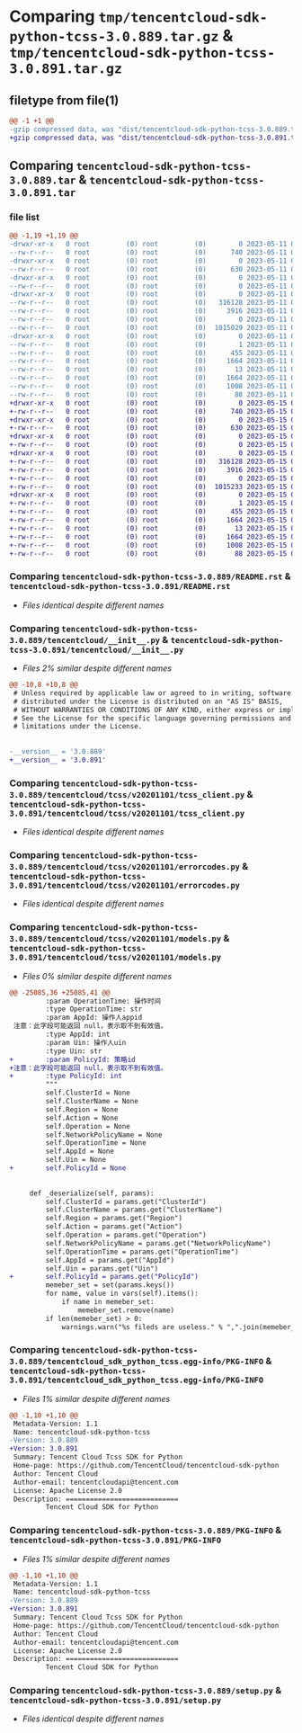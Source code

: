 # Comparing `tmp/tencentcloud-sdk-python-tcss-3.0.889.tar.gz` & `tmp/tencentcloud-sdk-python-tcss-3.0.891.tar.gz`

## filetype from file(1)

```diff
@@ -1 +1 @@
-gzip compressed data, was "dist/tencentcloud-sdk-python-tcss-3.0.889.tar", last modified: Thu May 11 03:18:50 2023, max compression
+gzip compressed data, was "dist/tencentcloud-sdk-python-tcss-3.0.891.tar", last modified: Mon May 15 04:40:58 2023, max compression
```

## Comparing `tencentcloud-sdk-python-tcss-3.0.889.tar` & `tencentcloud-sdk-python-tcss-3.0.891.tar`

### file list

```diff
@@ -1,19 +1,19 @@
-drwxr-xr-x   0 root         (0) root         (0)        0 2023-05-11 03:18:50.000000 tencentcloud-sdk-python-tcss-3.0.889/
--rw-r--r--   0 root         (0) root         (0)      740 2023-05-11 03:18:50.000000 tencentcloud-sdk-python-tcss-3.0.889/README.rst
-drwxr-xr-x   0 root         (0) root         (0)        0 2023-05-11 03:18:50.000000 tencentcloud-sdk-python-tcss-3.0.889/tencentcloud/
--rw-r--r--   0 root         (0) root         (0)      630 2023-05-11 03:18:50.000000 tencentcloud-sdk-python-tcss-3.0.889/tencentcloud/__init__.py
-drwxr-xr-x   0 root         (0) root         (0)        0 2023-05-11 03:18:50.000000 tencentcloud-sdk-python-tcss-3.0.889/tencentcloud/tcss/
--rw-r--r--   0 root         (0) root         (0)        0 2023-05-11 03:18:50.000000 tencentcloud-sdk-python-tcss-3.0.889/tencentcloud/tcss/__init__.py
-drwxr-xr-x   0 root         (0) root         (0)        0 2023-05-11 03:18:50.000000 tencentcloud-sdk-python-tcss-3.0.889/tencentcloud/tcss/v20201101/
--rw-r--r--   0 root         (0) root         (0)   316128 2023-05-11 03:18:50.000000 tencentcloud-sdk-python-tcss-3.0.889/tencentcloud/tcss/v20201101/tcss_client.py
--rw-r--r--   0 root         (0) root         (0)     3916 2023-05-11 03:18:50.000000 tencentcloud-sdk-python-tcss-3.0.889/tencentcloud/tcss/v20201101/errorcodes.py
--rw-r--r--   0 root         (0) root         (0)        0 2023-05-11 03:18:50.000000 tencentcloud-sdk-python-tcss-3.0.889/tencentcloud/tcss/v20201101/__init__.py
--rw-r--r--   0 root         (0) root         (0)  1015029 2023-05-11 03:18:50.000000 tencentcloud-sdk-python-tcss-3.0.889/tencentcloud/tcss/v20201101/models.py
-drwxr-xr-x   0 root         (0) root         (0)        0 2023-05-11 03:18:50.000000 tencentcloud-sdk-python-tcss-3.0.889/tencentcloud_sdk_python_tcss.egg-info/
--rw-r--r--   0 root         (0) root         (0)        1 2023-05-11 03:18:50.000000 tencentcloud-sdk-python-tcss-3.0.889/tencentcloud_sdk_python_tcss.egg-info/dependency_links.txt
--rw-r--r--   0 root         (0) root         (0)      455 2023-05-11 03:18:50.000000 tencentcloud-sdk-python-tcss-3.0.889/tencentcloud_sdk_python_tcss.egg-info/SOURCES.txt
--rw-r--r--   0 root         (0) root         (0)     1664 2023-05-11 03:18:50.000000 tencentcloud-sdk-python-tcss-3.0.889/tencentcloud_sdk_python_tcss.egg-info/PKG-INFO
--rw-r--r--   0 root         (0) root         (0)       13 2023-05-11 03:18:50.000000 tencentcloud-sdk-python-tcss-3.0.889/tencentcloud_sdk_python_tcss.egg-info/top_level.txt
--rw-r--r--   0 root         (0) root         (0)     1664 2023-05-11 03:18:50.000000 tencentcloud-sdk-python-tcss-3.0.889/PKG-INFO
--rw-r--r--   0 root         (0) root         (0)     1008 2023-05-11 03:18:50.000000 tencentcloud-sdk-python-tcss-3.0.889/setup.py
--rw-r--r--   0 root         (0) root         (0)       88 2023-05-11 03:18:50.000000 tencentcloud-sdk-python-tcss-3.0.889/setup.cfg
+drwxr-xr-x   0 root         (0) root         (0)        0 2023-05-15 04:40:58.000000 tencentcloud-sdk-python-tcss-3.0.891/
+-rw-r--r--   0 root         (0) root         (0)      740 2023-05-15 04:40:58.000000 tencentcloud-sdk-python-tcss-3.0.891/README.rst
+drwxr-xr-x   0 root         (0) root         (0)        0 2023-05-15 04:40:58.000000 tencentcloud-sdk-python-tcss-3.0.891/tencentcloud/
+-rw-r--r--   0 root         (0) root         (0)      630 2023-05-15 04:40:58.000000 tencentcloud-sdk-python-tcss-3.0.891/tencentcloud/__init__.py
+drwxr-xr-x   0 root         (0) root         (0)        0 2023-05-15 04:40:58.000000 tencentcloud-sdk-python-tcss-3.0.891/tencentcloud/tcss/
+-rw-r--r--   0 root         (0) root         (0)        0 2023-05-15 04:40:58.000000 tencentcloud-sdk-python-tcss-3.0.891/tencentcloud/tcss/__init__.py
+drwxr-xr-x   0 root         (0) root         (0)        0 2023-05-15 04:40:58.000000 tencentcloud-sdk-python-tcss-3.0.891/tencentcloud/tcss/v20201101/
+-rw-r--r--   0 root         (0) root         (0)   316128 2023-05-15 04:40:58.000000 tencentcloud-sdk-python-tcss-3.0.891/tencentcloud/tcss/v20201101/tcss_client.py
+-rw-r--r--   0 root         (0) root         (0)     3916 2023-05-15 04:40:58.000000 tencentcloud-sdk-python-tcss-3.0.891/tencentcloud/tcss/v20201101/errorcodes.py
+-rw-r--r--   0 root         (0) root         (0)        0 2023-05-15 04:40:58.000000 tencentcloud-sdk-python-tcss-3.0.891/tencentcloud/tcss/v20201101/__init__.py
+-rw-r--r--   0 root         (0) root         (0)  1015233 2023-05-15 04:40:58.000000 tencentcloud-sdk-python-tcss-3.0.891/tencentcloud/tcss/v20201101/models.py
+drwxr-xr-x   0 root         (0) root         (0)        0 2023-05-15 04:40:58.000000 tencentcloud-sdk-python-tcss-3.0.891/tencentcloud_sdk_python_tcss.egg-info/
+-rw-r--r--   0 root         (0) root         (0)        1 2023-05-15 04:40:58.000000 tencentcloud-sdk-python-tcss-3.0.891/tencentcloud_sdk_python_tcss.egg-info/dependency_links.txt
+-rw-r--r--   0 root         (0) root         (0)      455 2023-05-15 04:40:58.000000 tencentcloud-sdk-python-tcss-3.0.891/tencentcloud_sdk_python_tcss.egg-info/SOURCES.txt
+-rw-r--r--   0 root         (0) root         (0)     1664 2023-05-15 04:40:58.000000 tencentcloud-sdk-python-tcss-3.0.891/tencentcloud_sdk_python_tcss.egg-info/PKG-INFO
+-rw-r--r--   0 root         (0) root         (0)       13 2023-05-15 04:40:58.000000 tencentcloud-sdk-python-tcss-3.0.891/tencentcloud_sdk_python_tcss.egg-info/top_level.txt
+-rw-r--r--   0 root         (0) root         (0)     1664 2023-05-15 04:40:58.000000 tencentcloud-sdk-python-tcss-3.0.891/PKG-INFO
+-rw-r--r--   0 root         (0) root         (0)     1008 2023-05-15 04:40:58.000000 tencentcloud-sdk-python-tcss-3.0.891/setup.py
+-rw-r--r--   0 root         (0) root         (0)       88 2023-05-15 04:40:58.000000 tencentcloud-sdk-python-tcss-3.0.891/setup.cfg
```

### Comparing `tencentcloud-sdk-python-tcss-3.0.889/README.rst` & `tencentcloud-sdk-python-tcss-3.0.891/README.rst`

 * *Files identical despite different names*

### Comparing `tencentcloud-sdk-python-tcss-3.0.889/tencentcloud/__init__.py` & `tencentcloud-sdk-python-tcss-3.0.891/tencentcloud/__init__.py`

 * *Files 2% similar despite different names*

```diff
@@ -10,8 +10,8 @@
 # Unless required by applicable law or agreed to in writing, software
 # distributed under the License is distributed on an "AS IS" BASIS,
 # WITHOUT WARRANTIES OR CONDITIONS OF ANY KIND, either express or implied.
 # See the License for the specific language governing permissions and
 # limitations under the License.
 
 
-__version__ = '3.0.889'
+__version__ = '3.0.891'
```

### Comparing `tencentcloud-sdk-python-tcss-3.0.889/tencentcloud/tcss/v20201101/tcss_client.py` & `tencentcloud-sdk-python-tcss-3.0.891/tencentcloud/tcss/v20201101/tcss_client.py`

 * *Files identical despite different names*

### Comparing `tencentcloud-sdk-python-tcss-3.0.889/tencentcloud/tcss/v20201101/errorcodes.py` & `tencentcloud-sdk-python-tcss-3.0.891/tencentcloud/tcss/v20201101/errorcodes.py`

 * *Files identical despite different names*

### Comparing `tencentcloud-sdk-python-tcss-3.0.889/tencentcloud/tcss/v20201101/models.py` & `tencentcloud-sdk-python-tcss-3.0.891/tencentcloud/tcss/v20201101/models.py`

 * *Files 0% similar despite different names*

```diff
@@ -25085,36 +25085,41 @@
         :param OperationTime: 操作时间
         :type OperationTime: str
         :param AppId: 操作人appid
 注意：此字段可能返回 null，表示取不到有效值。
         :type AppId: int
         :param Uin: 操作人uin
         :type Uin: str
+        :param PolicyId: 策略id
+注意：此字段可能返回 null，表示取不到有效值。
+        :type PolicyId: int
         """
         self.ClusterId = None
         self.ClusterName = None
         self.Region = None
         self.Action = None
         self.Operation = None
         self.NetworkPolicyName = None
         self.OperationTime = None
         self.AppId = None
         self.Uin = None
+        self.PolicyId = None
 
 
     def _deserialize(self, params):
         self.ClusterId = params.get("ClusterId")
         self.ClusterName = params.get("ClusterName")
         self.Region = params.get("Region")
         self.Action = params.get("Action")
         self.Operation = params.get("Operation")
         self.NetworkPolicyName = params.get("NetworkPolicyName")
         self.OperationTime = params.get("OperationTime")
         self.AppId = params.get("AppId")
         self.Uin = params.get("Uin")
+        self.PolicyId = params.get("PolicyId")
         memeber_set = set(params.keys())
         for name, value in vars(self).items():
             if name in memeber_set:
                 memeber_set.remove(name)
         if len(memeber_set) > 0:
             warnings.warn("%s fileds are useless." % ",".join(memeber_set))
```

### Comparing `tencentcloud-sdk-python-tcss-3.0.889/tencentcloud_sdk_python_tcss.egg-info/PKG-INFO` & `tencentcloud-sdk-python-tcss-3.0.891/tencentcloud_sdk_python_tcss.egg-info/PKG-INFO`

 * *Files 1% similar despite different names*

```diff
@@ -1,10 +1,10 @@
 Metadata-Version: 1.1
 Name: tencentcloud-sdk-python-tcss
-Version: 3.0.889
+Version: 3.0.891
 Summary: Tencent Cloud Tcss SDK for Python
 Home-page: https://github.com/TencentCloud/tencentcloud-sdk-python
 Author: Tencent Cloud
 Author-email: tencentcloudapi@tencent.com
 License: Apache License 2.0
 Description: ============================
         Tencent Cloud SDK for Python
```

### Comparing `tencentcloud-sdk-python-tcss-3.0.889/PKG-INFO` & `tencentcloud-sdk-python-tcss-3.0.891/PKG-INFO`

 * *Files 1% similar despite different names*

```diff
@@ -1,10 +1,10 @@
 Metadata-Version: 1.1
 Name: tencentcloud-sdk-python-tcss
-Version: 3.0.889
+Version: 3.0.891
 Summary: Tencent Cloud Tcss SDK for Python
 Home-page: https://github.com/TencentCloud/tencentcloud-sdk-python
 Author: Tencent Cloud
 Author-email: tencentcloudapi@tencent.com
 License: Apache License 2.0
 Description: ============================
         Tencent Cloud SDK for Python
```

### Comparing `tencentcloud-sdk-python-tcss-3.0.889/setup.py` & `tencentcloud-sdk-python-tcss-3.0.891/setup.py`

 * *Files identical despite different names*

